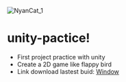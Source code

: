 
![NyanCat_1](https://github.com/ngohoangan312001/unity-pactice/assets/56423148/d1276461-b297-4afc-9b7b-b568a65ffeb6)
# unity-pactice!
- First project practice with unity
- Create a 2D game like flappy bird
- Link download lastest buid: [ Window ](https://drive.google.com/drive/folders/1Rw2OznQovGyAHOelQqKfIqtpzoqWbzij?usp=drive_link)
